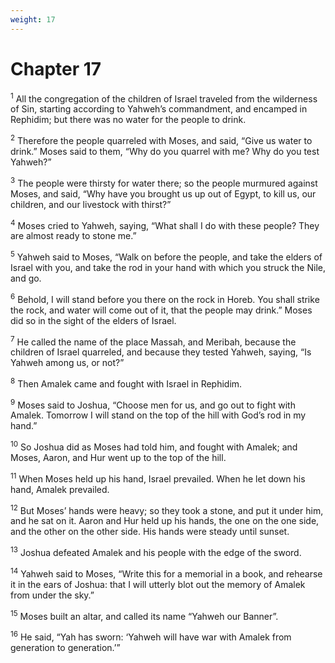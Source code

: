 ```yaml
---
weight: 17
---
```


# Chapter 17

<sup>1</sup> All the congregation of the children of Israel traveled from the wilderness of Sin, starting according to Yahweh’s commandment, and encamped in Rephidim; but there was no water for the people to drink. 

<sup>2</sup> Therefore the people quarreled with Moses, and said, “Give us water to drink.” Moses said to them, “Why do you quarrel with me? Why do you test Yahweh?” 

<sup>3</sup> The people were thirsty for water there; so the people murmured against Moses, and said, “Why have you brought us up out of Egypt, to kill us, our children, and our livestock with thirst?” 

<sup>4</sup> Moses cried to Yahweh, saying, “What shall I do with these people? They are almost ready to stone me.” 

<sup>5</sup> Yahweh said to Moses, “Walk on before the people, and take the elders of Israel with you, and take the rod in your hand with which you struck the Nile, and go. 

<sup>6</sup> Behold, I will stand before you there on the rock in Horeb. You shall strike the rock, and water will come out of it, that the people may drink.” Moses did so in the sight of the elders of Israel. 

<sup>7</sup> He called the name of the place Massah, and Meribah, because the children of Israel quarreled, and because they tested Yahweh, saying, “Is Yahweh among us, or not?” 

<sup>8</sup> Then Amalek came and fought with Israel in Rephidim. 

<sup>9</sup> Moses said to Joshua, “Choose men for us, and go out to fight with Amalek. Tomorrow I will stand on the top of the hill with God’s rod in my hand.” 

<sup>10</sup> So Joshua did as Moses had told him, and fought with Amalek; and Moses, Aaron, and Hur went up to the top of the hill. 

<sup>11</sup> When Moses held up his hand, Israel prevailed. When he let down his hand, Amalek prevailed. 

<sup>12</sup> But Moses’ hands were heavy; so they took a stone, and put it under him, and he sat on it. Aaron and Hur held up his hands, the one on the one side, and the other on the other side. His hands were steady until sunset. 

<sup>13</sup> Joshua defeated Amalek and his people with the edge of the sword. 

<sup>14</sup> Yahweh said to Moses, “Write this for a memorial in a book, and rehearse it in the ears of Joshua: that I will utterly blot out the memory of Amalek from under the sky.” 

<sup>15</sup> Moses built an altar, and called its name “Yahweh our Banner”. 

<sup>16</sup> He said, “Yah has sworn: ‘Yahweh will have war with Amalek from generation to generation.’” 



